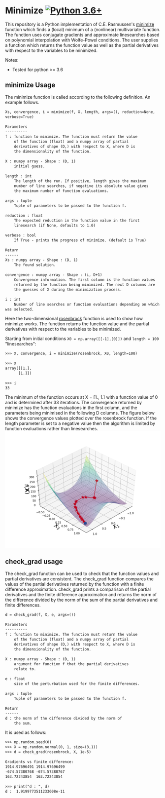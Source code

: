 # Minimize [![Python 3.6+](https://img.shields.io/badge/python-3.6+-blue.svg)](https://www.python.org/downloads/release/python-360/)

This repository is a Python implementation of C.E. Rasmussen's [minimize](http://learning.eng.cam.ac.uk/carl/code/minimize/) function which finds a (local) minimum of a (nonlinear) multivariate function. The function uses conjugate gradients and approximate linesearches based on polynomial interpolation with Wolfe-Powel conditions. The user supplies a function which returns the function value as well as the partial derivatives with respect to the variables to be minimized.

Notes:
- Tested for python >= 3.6

## minimize Usage

The minimize function is called according to the following definition. An example follows.

```
Xs, convergence, i = minimize(f, X, length, args=(), reduction=None, verbose=True)

Parameters
----------
f : function to minimize. The function must return the value
	of the function (float) and a numpy array of partial
	derivatives of shape (D,) with respect to X, where D is
	the dimensionality of the function.

X : numpy array - Shape : (D, 1)
	initial guess.

length : int
	The length of the run. If positive, length gives the maximum
	number of line searches, if negative its absolute value gives
	the maximum number of function evaluations.

args : tuple
	Tuple of parameters to be passed to the function f.

reduction : float
	The expected reduction in the function value in the first
	linesearch (if None, defaults to 1.0)

verbose : bool
	If True - prints the progress of minimize. (default is True)

Return
------
Xs : numpy array - Shape : (D, 1)
	The found solution.

convergence : numpy array - Shape : (i, D+1)
	Convergence information. The first column is the function values
	returned by the function being minimized. The next D columns are
	the guesses of X during the minimization process.

i : int
	Number of line searches or function evaluations depending on which was selected.
```
Here the two-dimensional [rosenbrock](https://en.wikipedia.org/wiki/Rosenbrock_function) function is used to show how minimize works. The function returns the function value and the partial derivatives with respect to the variables to be minimized.

Starting from initial conditions `X0 = np.array([[-1],[0]])` and `length = 100` "linesearches":

```
>>> X, convergence, i = minimize(rosenbrock, X0, length=100)

>>> X
array([[1.],
      [1.]])

>>> i 
33
```
The minimum of the function occurs at X = [1., 1.] with a function value of 0 and is determined after 33 iterations. The convergence returned by minimize has the function evaluations in the first column, and the parameters being minimised in the following D columns. The figure below shows the convergence values plotted over the rosenbrock function. If the length parameter is set to a negative value then the algorithm is limited by function evaluations rather than linesearches. 
![](img/convergence.png)

## check_grad usage

The check_grad function can be used to check that the function values and partial derivatives are consistent. The check_grad function compares the values of the partial derivatives returned by the function with a finite difference approximation. check_grad prints a comparison of the partial derivatives and the finite difference approximation and returns the norm of the difference divided by the norm of the sum of the partial derivatives and finite differences. 

```
d = check_grad(f, X, e, args=())

Parameters
----------
f : function to minimize. The function must return the value
	of the function (float) and a numpy array of partial
	derivatives of shape (D,) with respect to X, where D is
	the dimensionality of the function.

X : numpy array - Shape : (D, 1)
	argument for function f that the partial derivatives
	relate to.

e : float
	size of the perturbation used for the finite differences.

args : tuple
	Tuple of parameters to be passed to the function f.

Return
------
d : the norm of the difference divided by the norm of
	the sum.
```

It is used as follows:

```
>>> np.random.seed(0)
>>> X = np.random.normal(0, 1, size=(3,1))
>>> d = check_grad(rosenbrock, X, 1e-5)

Gradients vs finite difference:
1914.97696491 1914.97696499
-674.57380768 -674.57380767
163.72243854  163.72243854

>>> print("d : ", d)
d :  1.9199773511233608e-11
```